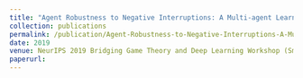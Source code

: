 ```yaml
---
title: "Agent Robustness to Negative Interruptions: A Multi-agent Learning Approach"
collection: publications
permalink: /publication/Agent-Robustness-to-Negative-Interruptions-A-Multi-agent-Learning-Approach
date: 2019
venue: NeurIPS 2019 Bridging Game Theory and Deep Learning Workshop (Smooth Games Optimization and Machine Learning Series)
paperurl: 
---
```


